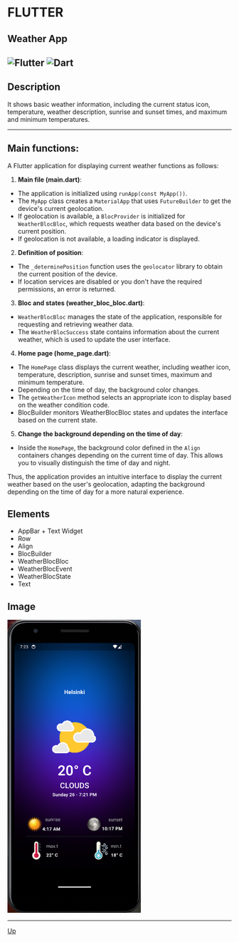 <a id="anchor"></a>
# FLUTTER
## Weather App
![Flutter](https://img.shields.io/badge/Flutter-%2302569B.svg?style=for-the-badge&logo=Flutter&logoColor=white)
![Dart](https://img.shields.io/badge/dart-%230175C2.svg?style=for-the-badge&logo=dart&logoColor=white)
---
## Description
It shows basic weather information, including the current status icon, temperature, weather description, sunrise and sunset times, and maximum and minimum temperatures.
***

## Main functions:

A Flutter application for displaying current weather functions as follows:

1. **Main file (main.dart)**:
 - The application is initialized using `runApp(const MyApp())`.
 - The `MyApp` class creates a `MaterialApp` that uses `FutureBuilder` to get the device's current geolocation.
 - If geolocation is available, a `BlocProvider` is initialized for `WeatherBlocBloc`, which requests weather data based on the device's current position.
 - If geolocation is not available, a loading indicator is displayed.

2. **Definition of position**:
 - The `_determinePosition` function uses the `geolocator` library to obtain the current position of the device.
 - If location services are disabled or you don't have the required permissions, an error is returned.

3. **Bloc and states (weather_bloc_bloc.dart)**:
 - `WeatherBlocBloc` manages the state of the application, responsible for requesting and retrieving weather data.
 - The `WeatherBlocSuccess` state contains information about the current weather, which is used to update the user interface.

4. **Home page (home_page.dart)**:
 - The `HomePage` class displays the current weather, including weather icon, temperature, description, sunrise and sunset times, maximum and minimum temperature.
 - Depending on the time of day, the background color changes.
 - The `getWeatherIcon` method selects an appropriate icon to display based on the weather condition code.
 - BlocBuilder monitors WeatherBlocBloc states and updates the interface based on the current state.

5. **Change the background depending on the time of day**:
 - Inside the `HomePage`, the background color defined in the `Align` containers changes depending on the current time of day. This allows you to visually distinguish the time of day and night.

<!-- 6. **Using the Intl library**:
 - The `intl` library is used to format date and time. For example, sunrise and sunset times are displayed in a user-friendly format. -->

Thus, the application provides an intuitive interface to display the current weather based on the user's geolocation, adapting the background depending on the time of day for a more natural experience.

## Elements
  
* AppBar + Text Widget
* Row
* Align
* BlocBuilder
* WeatherBlocBloc
* WeatherBlocEvent
* WeatherBlocState
* Text 

## Image

<img src="assets/WA.png" alt="dotCMS logo" width="300"/>

___
[Up](#anchor)
